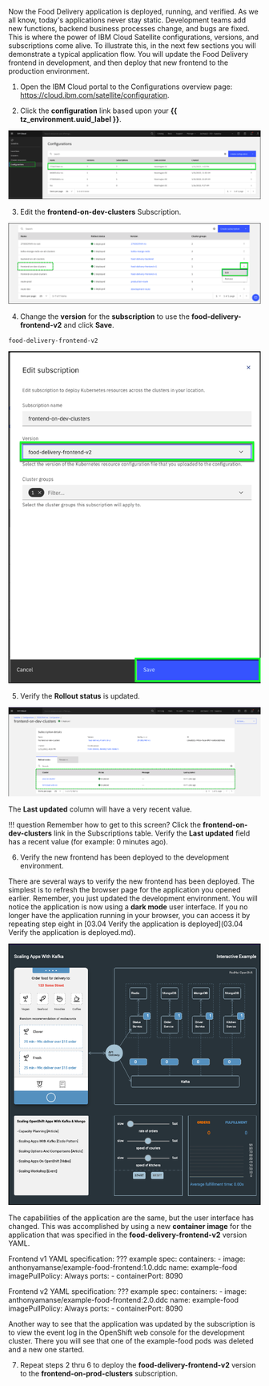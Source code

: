 Now the Food Delivery application is deployed, running, and verified. As we all know, today's applications never stay static. Development teams add new functions, backend business processes change, and bugs are fixed. This is where the power of IBM Cloud Satellite configurations, versions, and subscriptions come alive. To illustrate this, in the next few sections you will demonstrate a typical application flow. You will update the Food Delivery frontend in development, and then deploy that new frontend to the production environment.

1.  Open the IBM Cloud portal to the Configurations overview page: <a href="https://cloud.ibm.com/satellite/configuration" target="_blank">https://cloud.ibm.com/satellite/configuration</a>.

2. Click the **configuration** link based upon your **{{ tz_environment.uuid_label }}**.

![](_attachments/0122-Confirations4UpdateSubscrition.png)

3. Edit the **frontend-on-dev-clusters** Subscription.

![](_attachments/0122-EditFrontEndDevSubscription.png)

4. Change the **version** for the **subscription** to use the **food-delivery-frontend-v2** and click **Save**.

```
food-delivery-frontend-v2
```

![](_attachments/0122-SaveFrontEndDevSubscription.png)

5. Verify the **Rollout status** is updated.

![](_attachments/0122-FrontEndDevSubUpdateStatus.png)

The **Last updated** column will have a very recent value.

!!! question
    Remember how to get to this screen? Click the **frontend-on-dev-clusters** link in the Subscriptions table. Verify the **Last updated** field has a recent  value (for example: 0 minutes ago).

6. Verify the new frontend has been deployed to the development environment.

There are several ways to verify the new frontend has been deployed. The simplest is to refresh the browser page for the application you opened earlier. Remember, you just updated the development environment. You will notice the application is now using a **dark mode** user interface. If you no longer have the application running in your browser, you can access it by repeating step eight in [03.04 Verify the application is deployed](03.04 Verify the application is deployed.md).

![](_attachments/0122-FoodDeliveryDarkMode.png)

The capabilities of the application are the same, but the user interface has changed. This was accomplished by using a new **container image** for the application that was specified in the **food-delivery-frontend-v2** version YAML.

Frontend v1 YAML specification:
??? example
    spec:
      containers:
        - image: anthonyamanse/example-food-frontend:1.0.ddc
          name: example-food
          imagePullPolicy: Always
          ports:
            - containerPort: 8090


Frontend v2 YAML specification:
??? example
    spec:
      containers:
        - image: anthonyamanse/example-food-frontend:2.0.ddc
          name: example-food
          imagePullPolicy: Always
          ports:
            - containerPort: 8090

Another way to see that the application was updated by the subscription is to view the event log in the OpenShift web console for the development cluster. There you will see that one of the example-food pods was deleted and a new one started.

7. Repeat steps 2 thru 6 to deploy the **food-delivery-frontend-v2** version to the **frontend-on-prod-clusters** subscription.
